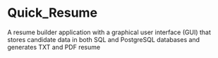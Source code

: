 # Quick_Resume
A resume builder application with a graphical user interface (GUI) that stores candidate data in both SQL and PostgreSQL databases and generates TXT and PDF resume 
